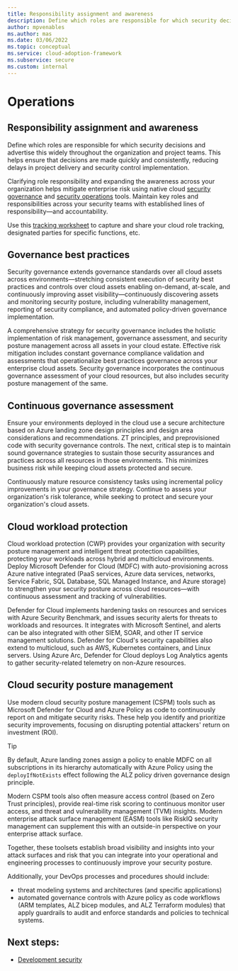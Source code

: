 ```yaml
---
title: Responsibility assignment and awareness
description: Define which roles are responsible for which security decisions and advertise this widely throughout the organization and project teams. 
author: mpvenables
ms.author: mas
ms.date: 03/06/2022
ms.topic: conceptual
ms.service: cloud-adoption-framework
ms.subservice: secure
ms.custom: internal
---
```


# Operations

## Responsibility assignment and awareness

Define which roles are responsible for which security decisions and advertise this widely throughout the organization and project teams. This helps ensure that decisions are made quickly and consistently, reducing delays in project delivery and security control implementation.

Clarifying role responsibility and expanding the awareness across your organization helps mitigate enterprise risk using native cloud [security governance](/security/compass/governance-risk-compliance-capabilities) and [security operations](/security/compass/security-operations-capabilities) tools. Maintain key roles and responsibilities across your security teams with established lines of responsibility—and accountability.

Use this [tracking worksheet](/security/compass/progress-and-role-tracking-worksheets#cloud-role-tracking-worksheet) to capture and share your cloud role tracking, designated parties for specific functions, etc.

## Governance best practices

Security governance extends governance standards over all cloud assets across environments—stretching consistent execution of security best practices and controls over cloud assets enabling on-demand, at-scale, and continuously improving asset visibility—continuously discovering assets and monitoring security posture, including vulnerability management, reporting of security compliance, and automated policy-driven governance implementation.

A comprehensive strategy for security governance includes the holistic implementation of risk management, governance assessment, and security posture management across all assets in your cloud estate. Effective risk mitigation includes constant governance compliance validation and assessments that operationalize best practices governance across your enterprise cloud assets. Security governance incorporates the continuous governance assessment of your cloud resources, but also includes security posture management of the same.

## Continuous governance assessment

Ensure your environments deployed in the cloud use a secure architecture based on Azure landing zone design principles and design area considerations and recommendations. ZT principles, and preprovisioned code with security governance controls. The next, critical step is to maintain sound governance strategies to sustain those security assurances and practices across all resources in those environments. This minimizes business risk while keeping cloud assets protected and secure.

Continuously mature resource consistency tasks using incremental policy improvements in your governance strategy. Continue to assess your organization's risk tolerance, while seeking to protect and secure your organization's cloud assets.

## Cloud workload protection

Cloud workload protection (CWP) provides your organization with security posture management and intelligent threat protection capabilities, protecting your workloads across hybrid and multicloud environments. Deploy Microsoft Defender for Cloud (MDFC) with auto-provisioning across Azure native integrated (PaaS services, Azure data services, networks, Service Fabric, SQL Database, SQL Managed Instance, and Azure storage) to strengthen your security posture across cloud resources—with continuous assessment and tracking of vulnerabilities. 

Defender for Cloud implements hardening tasks on resources and services with Azure Security Benchmark, and issues security alerts for threats to workloads and resources. It integrates with Microsoft Sentinel, and alerts can be also integrated with other SIEM, SOAR, and other IT service management solutions. Defender for Cloud's security capabilities also extend to multicloud, such as AWS, Kubernetes containers, and Linux servers. Using Azure Arc, Defender for Cloud deploys Log Analytics agents to gather security-related telemetry on non-Azure resources.

## Cloud security posture management

Use modern cloud security posture management (CSPM) tools such as Microsoft Defender for Cloud and Azure Policy as code to continuously report on and mitigate security risks. These help you identify and prioritize security improvements, focusing on disrupting potential attackers' return on investment (ROI).

> [!TIP]
> By default, Azure landing zones assign a policy to enable MDFC on all subscriptions in its hierarchy automatically with Azure Policy using the `deployIfNotExists` effect following the ALZ policy driven governance design principle.

Modern CSPM tools also often measure access control (based on Zero Trust principles), provide real-time risk scoring to continuous monitor user access, and threat and vulnerability management (TVM) insights. Modern enterprise attack surface management (EASM) tools like RiskIQ security management can supplement this with an outside-in perspective on your enterprise attack surface.

Together, these toolsets establish broad visibility and insights into your attack surfaces and risk that you can integrate into your operational and engineering processes to continuously improve your security posture.

Additionally, your DevOps processes and procedures should include:

- threat modeling systems and architectures (and specific applications)
- automated governance controls with Azure policy as code workflows (ARM templates, ALZ bicep modules, and ALZ Terraform modules) that apply guardrails to audit and enforce standards and policies to technical systems.

## Next steps:

- [Development security](development-security-strategy-overview.md)